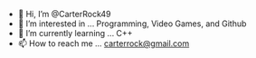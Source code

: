 - 👋 Hi, I’m @CarterRock49
- 👀 I’m interested in ... Programming, Video Games, and Github
- 🌱 I’m currently learning ... C++
- 📫 How to reach me ... carterrock@gmail.com

<!---
CarterRock49/CarterRock49 is a ✨ special ✨ repository because its `README.md` (this file) appears on your GitHub profile.
You can click the Preview link to take a look at your changes.
--->
